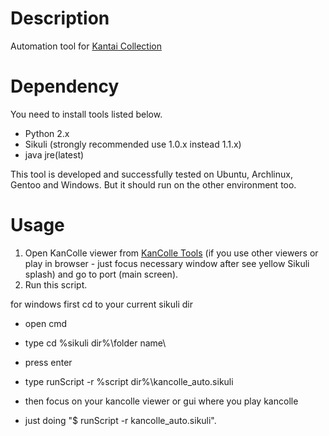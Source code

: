 Description
=============

Automation tool for [Kantai Collection](http://www.dmm.com/netgame_s/kancolle)

Dependency
==========

You need to install tools listed below.

* Python 2.x
* Sikuli (strongly recommended use 1.0.x instead 1.1.x)
* java jre(latest)

This tool is developed and successfully tested on Ubuntu, Archlinux, Gentoo and Windows. But it should run on the other environment too.

Usage
=====

1. Open KanColle viewer from [KanColle Tools](https://github.com/KanColleTool/KanColleTool) (if you use other viewers or play in browser - just focus necessary window after see yellow Sikuli splash) and go to port (main screen).
2. Run this script.

 for windows first cd to your current sikuli dir
 
 * open cmd

 * type cd %sikuli dir%\folder name\

 * press enter

 * type runScript -r %script dir%\kancolle_auto.sikuli

 * then focus on your kancolle viewer or gui where you play kancolle

 * just doing "$ runScript -r kancolle_auto.sikuli".
